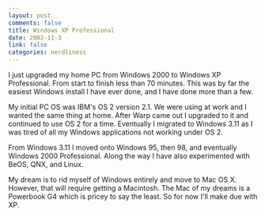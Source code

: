 ```yaml
--- 
layout: post
comments: false
title: Windows XP Professional
date: 2002-11-3
link: false
categories: nerdliness
---
```

I just upgraded my home PC from Windows 2000 to Windows XP Professional. From start to finish less than 70 minutes. This was by far the easiest Windows install I have ever done, and I have done more than a few.

My initial PC OS was IBM's OS 2 version 2.1. We were using at work and I wanted the same thing at home. After Warp came out I upgraded to it and continued to use OS 2 for a time. Eventually I migrated to Windows 3.11 as I was tired of all my Windows applications not working under OS 2.

From Windows 3.11 I moved onto Windows 95, then 98, and eventually Windows 2000 Professional. Along the way I have also experimented with BeOS, QNX, and Linux.

My dream is to rid myself of Windows entirely and move to Mac OS X. However, that will require getting a Macintosh. The Mac of my dreams is a Powerbook G4 which is pricey to say the least. So for now I'll make due with XP.


